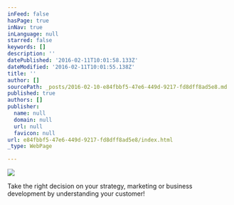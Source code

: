 ```yaml
---
inFeed: false
hasPage: true
inNav: true
inLanguage: null
starred: false
keywords: []
description: ''
datePublished: '2016-02-11T10:01:58.133Z'
dateModified: '2016-02-11T10:01:55.138Z'
title: ''
author: []
sourcePath: _posts/2016-02-10-e84fbbf5-47e6-449d-9217-fd8dff8ad5e8.md
published: true
authors: []
publisher:
  name: null
  domain: null
  url: null
  favicon: null
url: e84fbbf5-47e6-449d-9217-fd8dff8ad5e8/index.html
_type: WebPage

---
```

![](https://the-grid-user-content.s3-us-west-2.amazonaws.com/555d4ae7-a190-4269-99b2-902acaa7aa27.JPG)

Take the right decision on your strategy, marketing or business development by understanding your customer!